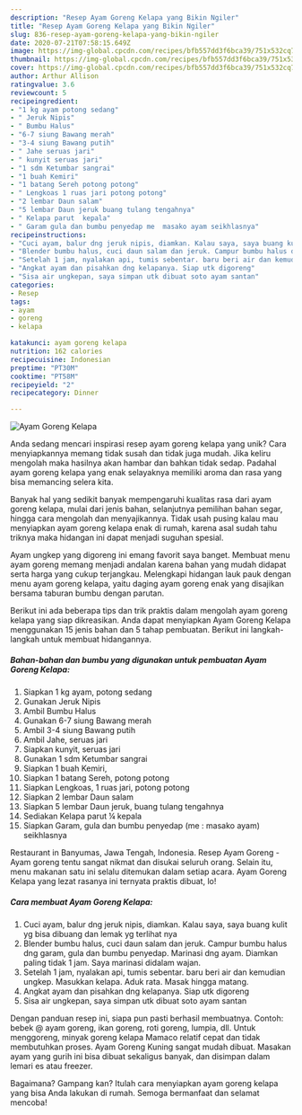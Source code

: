 ```yaml
---
description: "Resep Ayam Goreng Kelapa yang Bikin Ngiler"
title: "Resep Ayam Goreng Kelapa yang Bikin Ngiler"
slug: 836-resep-ayam-goreng-kelapa-yang-bikin-ngiler
date: 2020-07-21T07:58:15.649Z
image: https://img-global.cpcdn.com/recipes/bfb557dd3f6bca39/751x532cq70/ayam-goreng-kelapa-foto-resep-utama.jpg
thumbnail: https://img-global.cpcdn.com/recipes/bfb557dd3f6bca39/751x532cq70/ayam-goreng-kelapa-foto-resep-utama.jpg
cover: https://img-global.cpcdn.com/recipes/bfb557dd3f6bca39/751x532cq70/ayam-goreng-kelapa-foto-resep-utama.jpg
author: Arthur Allison
ratingvalue: 3.6
reviewcount: 5
recipeingredient:
- "1 kg ayam potong sedang"
- " Jeruk Nipis"
- " Bumbu Halus"
- "6-7 siung Bawang merah"
- "3-4 siung Bawang putih"
- " Jahe seruas jari"
- " kunyit seruas jari"
- "1 sdm Ketumbar sangrai"
- "1 buah Kemiri"
- "1 batang Sereh potong potong"
- " Lengkoas 1 ruas jari potong potong"
- "2 lembar Daun salam"
- "5 lembar Daun jeruk buang tulang tengahnya"
- " Kelapa parut  kepala"
- " Garam gula dan bumbu penyedap me  masako ayam seikhlasnya"
recipeinstructions:
- "Cuci ayam, balur dng jeruk nipis, diamkan. Kalau saya, saya buang kulit yg bisa dibuang dan lemak yg terlihat nya"
- "Blender bumbu halus, cuci daun salam dan jeruk. Campur bumbu halus dng garam, gula dan bumbu penyedap. Marinasi dng ayam. Diamkan paling tidak 1 jam. Saya marinasi didalam wajan."
- "Setelah 1 jam, nyalakan api, tumis sebentar. baru beri air dan kemudian ungkep. Masukkan kelapa. Aduk rata. Masak hingga matang."
- "Angkat ayam dan pisahkan dng kelapanya. Siap utk digoreng"
- "Sisa air ungkepan, saya simpan utk dibuat soto ayam santan"
categories:
- Resep
tags:
- ayam
- goreng
- kelapa

katakunci: ayam goreng kelapa 
nutrition: 162 calories
recipecuisine: Indonesian
preptime: "PT30M"
cooktime: "PT58M"
recipeyield: "2"
recipecategory: Dinner

---
```



![Ayam Goreng Kelapa](https://img-global.cpcdn.com/recipes/bfb557dd3f6bca39/751x532cq70/ayam-goreng-kelapa-foto-resep-utama.jpg)

Anda sedang mencari inspirasi resep ayam goreng kelapa yang unik? Cara menyiapkannya memang tidak susah dan tidak juga mudah. Jika keliru mengolah maka hasilnya akan hambar dan bahkan tidak sedap. Padahal ayam goreng kelapa yang enak selayaknya memiliki aroma dan rasa yang bisa memancing selera kita.

Banyak hal yang sedikit banyak mempengaruhi kualitas rasa dari ayam goreng kelapa, mulai dari jenis bahan, selanjutnya pemilihan bahan segar, hingga cara mengolah dan menyajikannya. Tidak usah pusing kalau mau menyiapkan ayam goreng kelapa enak di rumah, karena asal sudah tahu triknya maka hidangan ini dapat menjadi suguhan spesial.

Ayam ungkep yang digoreng ini emang favorit saya banget. Membuat menu ayam goreng memang menjadi andalan karena bahan yang mudah didapat serta harga yang cukup terjangkau. Melengkapi hidangan lauk pauk dengan menu ayam goreng kelapa, yaitu daging ayam goreng enak yang disajikan bersama taburan bumbu dengan parutan.


Berikut ini ada beberapa tips dan trik praktis dalam mengolah ayam goreng kelapa yang siap dikreasikan. Anda dapat menyiapkan Ayam Goreng Kelapa menggunakan 15 jenis bahan dan 5 tahap pembuatan. Berikut ini langkah-langkah untuk membuat hidangannya.

<!--inarticleads1-->

##### Bahan-bahan dan bumbu yang digunakan untuk pembuatan Ayam Goreng Kelapa:

1. Siapkan 1 kg ayam, potong sedang
1. Gunakan  Jeruk Nipis
1. Ambil  Bumbu Halus
1. Gunakan 6-7 siung Bawang merah
1. Ambil 3-4 siung Bawang putih
1. Ambil  Jahe, seruas jari
1. Siapkan  kunyit, seruas jari
1. Gunakan 1 sdm Ketumbar sangrai
1. Siapkan 1 buah Kemiri,
1. Siapkan 1 batang Sereh, potong potong
1. Siapkan  Lengkoas, 1 ruas jari, potong potong
1. Siapkan 2 lembar Daun salam
1. Siapkan 5 lembar Daun jeruk, buang tulang tengahnya
1. Sediakan  Kelapa parut ¼ kepala
1. Siapkan  Garam, gula dan bumbu penyedap (me : masako ayam) seikhlasnya


Restaurant in Banyumas, Jawa Tengah, Indonesia. Resep Ayam Goreng - Ayam goreng tentu sangat nikmat dan disukai seluruh orang. Selain itu, menu makanan satu ini selalu ditemukan dalam setiap acara. Ayam Goreng Kelapa yang lezat rasanya ini ternyata praktis dibuat, lo! 

<!--inarticleads2-->

##### Cara membuat Ayam Goreng Kelapa:

1. Cuci ayam, balur dng jeruk nipis, diamkan. Kalau saya, saya buang kulit yg bisa dibuang dan lemak yg terlihat nya
1. Blender bumbu halus, cuci daun salam dan jeruk. Campur bumbu halus dng garam, gula dan bumbu penyedap. Marinasi dng ayam. Diamkan paling tidak 1 jam. Saya marinasi didalam wajan.
1. Setelah 1 jam, nyalakan api, tumis sebentar. baru beri air dan kemudian ungkep. Masukkan kelapa. Aduk rata. Masak hingga matang.
1. Angkat ayam dan pisahkan dng kelapanya. Siap utk digoreng
1. Sisa air ungkepan, saya simpan utk dibuat soto ayam santan


Dengan panduan resep ini, siapa pun pasti berhasil membuatnya. Contoh: bebek @ ayam goreng, ikan goreng, roti goreng, lumpia, dll. Untuk menggoreng, minyak goreng kelapa Mamaco relatif cepat dan tidak membutuhkan proses. Ayam Goreng Kuning sangat mudah dibuat. Masakan ayam yang gurih ini bisa dibuat sekaligus banyak, dan disimpan dalam lemari es atau freezer. 

Bagaimana? Gampang kan? Itulah cara menyiapkan ayam goreng kelapa yang bisa Anda lakukan di rumah. Semoga bermanfaat dan selamat mencoba!
